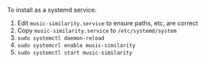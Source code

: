 To install as a systemd service:

1. Edit `music-similarity.service` to ensure paths, etc, are correct
2. Copy `music-similarity.service` to `/etc/systemd/system`
3. `sudo systemctl daemon-reload`
4. `sudo systemcrl enable music-similarity`
5. `sudo systemctl start music-similarity`
